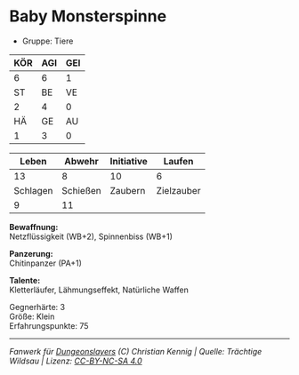 # Baby Monsterspinne  
- Gruppe: Tiere  

| KÖR | AGI | GEI |  
| --- | --- | --- |  
| 6   | 6   | 1   |
| ST  | BE  | VE  |  
| 2   | 4   | 0   |
| HÄ  | GE  | AU  |  
| 1   | 3   | 0   |


| Leben    | Abwehr   | Initiative | Laufen     |
| -------- | -------- | ---------- | ---------- |
| 13       | 8        | 10         | 6          |
| Schlagen | Schießen | Zaubern    | Zielzauber |
| 9        | 11       |            |            |

**Bewaffnung:**  
Netzflüssigkeit (WB+2), Spinnenbiss (WB+1)

**Panzerung:**  
Chitinpanzer (PA+1)

**Talente:**  
Kletterläufer, Lähmungseffekt, Natürliche Waffen

Gegnerhärte: 3  
Größe: Klein  
Erfahrungspunkte: 75  



___
*Fanwerk für [Dungeonslayers](https://www.dungeonslayers.net/) (C) Christian Kennig | Quelle: Trächtige Wildsau | Lizenz: [CC-BY-NC-SA 4.0](https://creativecommons.org/licenses/by-nc-sa/4.0/deed.de)*